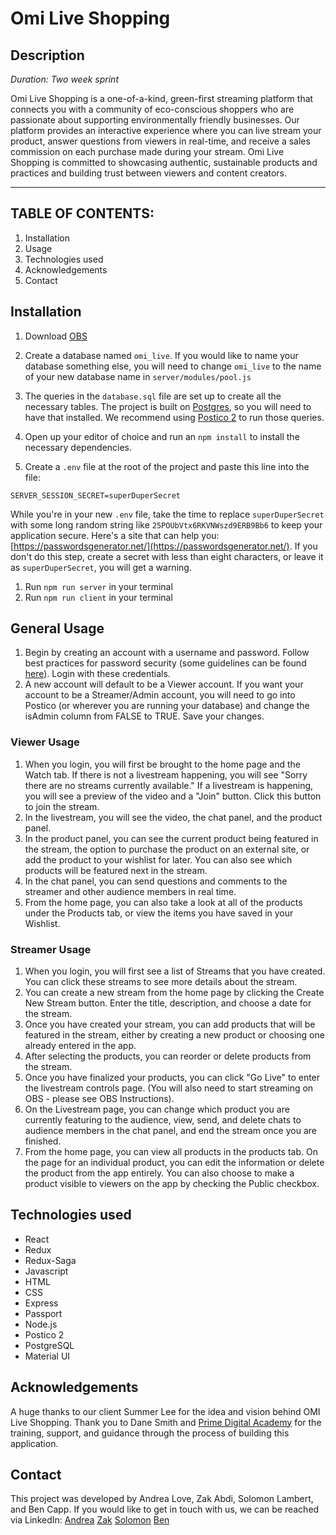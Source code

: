 
# Omi Live Shopping

## Description

_Duration: Two week sprint_

Omi Live Shopping is a one-of-a-kind, green-first streaming platform that connects you with a community of eco-conscious shoppers who are passionate about supporting environmentally friendly businesses. Our platform provides an interactive experience where you can live stream your product, answer questions from viewers in real-time, and receive a sales commission on each purchase made during your stream. Omi Live Shopping is committed to showcasing authentic, sustainable products and practices and building trust between viewers and content creators. 

---
## **TABLE OF CONTENTS:**
1. Installation
1. Usage
1. Technologies used
1. Acknowledgements
1. Contact

## Installation
1. Download [OBS](https://obsproject.com/)

1. Create a database named `omi_live`. If you would like to name your database something else, you will need to change `omi_live` to the name of your new database name in `server/modules/pool.js`
1. The queries in the `database.sql` file are set up to create all the necessary tables. The project is built on [Postgres](https://www.postgresql.org/download/), so you will need to have that installed. We recommend using [Postico 2](https://eggerapps.at/postico2/) to run those queries.
1. Open up your editor of choice and run an `npm install` to install the necessary dependencies.
1. Create a `.env` file at the root of the project and paste this line into the file:
  ```
  SERVER_SESSION_SECRET=superDuperSecret
  ```
  While you're in your new `.env` file, take the time to replace `superDuperSecret` with some long random string like `25POUbVtx6RKVNWszd9ERB9Bb6` to keep your application secure. Here's a site that can help you: [https://passwordsgenerator.net/](https://passwordsgenerator.net/). If you don't do this step, create a secret with less than eight characters, or leave it as `superDuperSecret`, you will get a warning.
1. Run `npm run server` in your terminal
1. Run `npm run client` in your terminal

## General Usage

1. Begin by creating an account with a username and password. Follow best practices for password security (some guidelines can be found [here](https://www.liquidweb.com/blog/password-security-best-practices/)). Login with these credentials. 
1. A new account will default to be a Viewer account. If you want your account to be a Streamer/Admin account, you will need to go into Postico (or wherever you are running your database) and change the isAdmin column from FALSE to TRUE. Save your changes. 

### Viewer Usage 

1. When you login, you will first be brought to the home page and the Watch tab. If there is not a livestream happening, you will see "Sorry there are no streams currently available." If a livestream is happening, you will see a preview of the video and a "Join" button. Click this button to join the stream. 
1. In the livestream, you will see the video, the chat panel, and the product panel. 
1. In the product panel, you can see the current product being featured in the stream, the option to purchase the product on an external site, or add the product to your wishlist for later. You can also see which products will be featured next in the stream. 
1. In the chat panel, you can send questions and comments to the streamer and other audience members in real time. 
1. From the home page, you can also take a look at all of the products under the Products tab, or view the items you have saved in your Wishlist. 

### Streamer Usage
1. When you login, you will first see a list of Streams that you have created. You can click these streams to see more details about the stream. 
1. You can create a new stream from the home page by clicking the Create New Stream button. Enter the title, description, and choose a date for the stream. 
1. Once you have created your stream, you can add products that will be featured in the stream, either by creating a new product or choosing one already entered in the app. 
1. After selecting the products, you can reorder or delete products from the stream. 
1. Once you have finalized your products, you can click "Go Live" to enter the livestream controls page. (You will also need to start streaming on OBS - please see OBS Instructions). 
1. On the Livestream page, you can change which product you are currently featuring to the audience, view, send, and delete chats to audience members in the chat panel, and end the stream once you are finished.
1. From the home page, you can view all products in the products tab. On the page for an individual product, you can edit the information or delete the product from the app entirely. You can also choose to make a product visible to viewers on the app by checking the Public checkbox. 


## Technologies used
* React
* Redux
* Redux-Saga
* Javascript 
* HTML
* CSS
* Express
* Passport 
* Node.js
* Postico 2
* PostgreSQL
* Material UI 

## Acknowledgements
A huge thanks to our client Summer Lee for the idea and vision behind OMI Live Shopping. Thank you to Dane Smith and [Prime Digital Academy](www.primeacademy.io) for the training, support, and guidance through the process of building this application. 

## Contact
This project was developed by Andrea Love, Zak Abdi, Solomon Lambert, and Ben Capp. If you would like to get in touch with us, we can be reached via LinkedIn: 
[Andrea](https://www.linkedin.com/in/andrearlove/)
[Zak](https://www.linkedin.com/in/zakariye/)
[Solomon](https://www.linkedin.com/in/sollambert/)
[Ben](https://www.linkedin.com/in/bencapp/)